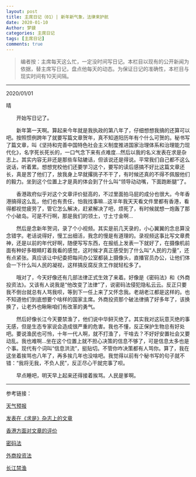 ```yaml
---
layout: post
title: 主席日记（01）| 新年新气象，法律来护航
date: 2020-01-10
Author: 梦貘
categories: 主席日记
tags: [主席日记]
comments: true
--- 
```


> 编者按：主席每天这么忙，一定没时间写日记。本栏目以现有的公开新闻为依据，替主席写日记，盘点他每天的动态。为保证日记的准确性，本栏目与现实时间有10天间隔。

___
2020/01/01

晴

　　开始写日记了。

　　新年第一天啊。算起来今年就是我执政的第八年了，仔细想想我搞的还算可以吧。按照惯例跨年了就要写篇文章贺年，真不知道阳历年有个什么可贺的。秘书写了篇文章，叫《坚持和完善中国特色社会主义制度推进国家治理体系和治理能力现代化》，名字死长死长的，一口气念下来有点难度…然后以我的名义发表在求是杂志上。其实内容无非还是那些车轱辘话，但该说还是得说。平常我们自己都不这么说话，听着累。想想党校他们还要学习这个，要写的读后感搞不好比这篇文章还长，真是苦了他们了，放我身上早就撂挑子不干了，有时候还真的不得不佩服他们的毅力。坐到这个位置上才是真的体会到了什么叫“领导动动嘴，下面跑断腿”了。

　　香港政府似乎对这个文章评价挺高的，不过里面拍马屁的成分也很大。今年香港搞得这么乱，他们也有责任，怕我找事嘛…这半年我天天看文件里都有香港，看得都视觉疲劳了，管它怎么解决，赶紧解决了吧，烦死了，有时候就想一炮轰了那个小破岛。可是不行啊，那是我们的领土，寸土寸金啊…

　　然后是念新年贺词，录了个小视频。其实是前几天录的，小心翼翼的念总算没念错字。老话说得好，慢工出细活，我念的慢是有道理的。录视频这事比写文章费神，还是以前的年代好啊，随便写写东西，在报纸上发表一下就好了，在摄像机前面有种好多眼睛盯着我看的感觉，这时候才真正感受到了什么叫“人民的力量”，还有点紧张。真应该让中纪委把每间办公室都装上摄像头，直播官员办公，让他们体会一下什么叫人民的凝视，这样搞反腐反贪工作就轻松多了。

　　哦对了，今天好像还有几部法律正式生效了来着。好像是《密码法》和《外商投资法》。又该有人说我是“他改变了法律”了，说密码法侵犯隐私云云。反正只要我不倒台就总有人骂我呗，等到下一任上来了又怀念我。老胡老江都是这样的。也不知道他们到底想要个啥样的国家主席。外商投资那个破法律搞了好多年了，该换换了，让老外也瞅瞅咱们有改革的勇气。

　　然后好像长江今天要禁渔了，他们说中华鲟灭绝了。其实我对这玩意灭绝的事无感，但是生态专家说会造成很严重的危害。我也不懂，反正保护生物总有好处吧。要说渔民也可怜，十年一代人啊，就不打渔了，干啥去？不好好安置社会又要动乱。我也难啊…坐在这个位置上就不担心决策的信息不够了，可是信息太多也是个事。现代有个词叫“信息洪流”，挺贴切。不管你咋决策都有人骂你。算了，我在这坐着挨骂也八年了，再多挨几年也没啥吧。我觉得以前有个秘书写的句子就不错：“我将无我，不负人民”，反正尽心干就完事了呗。

　　早点睡吧，明天早上起来还得接着挨骂。人民是爹啊。

___

参考链接：

[天气预报](http://www.beijingtianqi114.com/1yuefen.html)

[发表在《求是》杂志上的文章](http://www.xinhuanet.com/politics/xxjxs/2020-01/02/c_1125416380.htm)

[香港方面对文章的评价](http://www.xinhuanet.com/2020-01/01/c_1125412642.htm)

[密码法](https://m.soundofhope.org/post/324970)

[外商投资法](https://finance.sina.cn/china/gncj/2019-12-27/detail-iihnzahk0315849.d.html)

[长江禁渔](http://news.xhby.net/js/sh/201912/t20191220_6449835.shtml)
